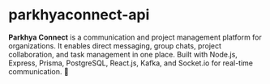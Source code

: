 # parkhyaconnect-api
**Parkhya Connect** is a communication and project management platform for organizations. It enables direct messaging, group chats, project collaboration, and task management in one place. Built with Node.js, Express, Prisma, PostgreSQL, React.js, Kafka, and Socket.io for real-time communication. 🚀
